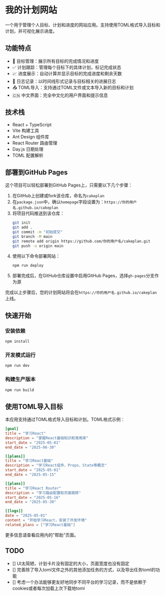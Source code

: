 # 我的计划网站

一个用于管理个人目标、计划和进度的网站应用。支持使用TOML格式导入目标和计划，并可视化展示进度。

## 功能特点

- 📝 目标管理：展示所有目标的完成情况和进度
- ✅ 计划跟踪：管理每个目标下的具体计划，标记完成状态
- 📈 进度展示：自动计算并显示目标的完成进度和剩余天数
- 📔 日志记录：以时间线形式记录与目标相关的进展日志
- 📤 TOML导入：支持通过TOML文件或文本导入新的目标和计划
- 🇨🇳 中文界面：完全中文化的用户界面和提示信息

## 技术栈

- React + TypeScript
- Vite 构建工具
- Ant Design 组件库
- React Router 路由管理
- Day.js 日期处理
- TOML 配置解析

## 部署到GitHub Pages

这个项目可以轻松部署到GitHub Pages上，只需要以下几个步骤：

1. 在GitHub上创建或fork该仓库，命名为`cakeplan`
3. 在`package.json`中，确认`homepage`字段设置为：`https://你的用户名.github.io/cakeplan`
2. 将项目代码推送到该仓库：
   ```bash
   git init
   git add .
   git commit -m "初始提交"
   git branch -M main
   git remote add origin https://github.com/你的用户名/cakeplan.git
   git push -u origin main
   ```
4. 使用以下命令部署网站：
   ```bash
   npm run deploy
   ```
5. 部署完成后，在GitHub仓库设置中启用GitHub Pages，选择`gh-pages`分支作为源

完成以上步骤后，您的计划网站将会在`https://你的用户名.github.io/cakeplan`上线。

## 快速开始

### 安装依赖

```bash
npm install
```

### 开发模式运行

```bash
npm run dev
```

### 构建生产版本

```bash
npm run build
```

## 使用TOML导入目标

本应用支持通过TOML格式导入目标和计划。TOML格式示例：

```toml
[goal]
title = "学习React"
description = "掌握React基础知识和常用库"
start_date = "2025-05-01"
end_date = "2025-06-30"

[[plans]]
title = "学习React基础"
description = "学习React组件、Props、State等概念"
start_date = "2025-05-01"
end_date = "2025-05-15"

[[plans]]
title = "学习React Router"
description = "学习路由配置和页面跳转"
start_date = "2025-05-16"
end_date = "2025-05-30"

[[logs]]
date = "2025-05-01"
content = "开始学习React，安装了开发环境"
related_plans = ["学习React基础"]
```

更多信息请查看应用内的"帮助"页面。

## TODO

- [] UI太简陋，计划卡片没有固定的大小，页面宽度也没有固定
- [] 完善除了导入toml文件之外的其他添加任务的方式，以及导出任务toml的功能
- [] 考虑一个办法能够更友好地同步不同平台的学习记录，而不是依赖于cookies或者每次加载上次下载地toml
